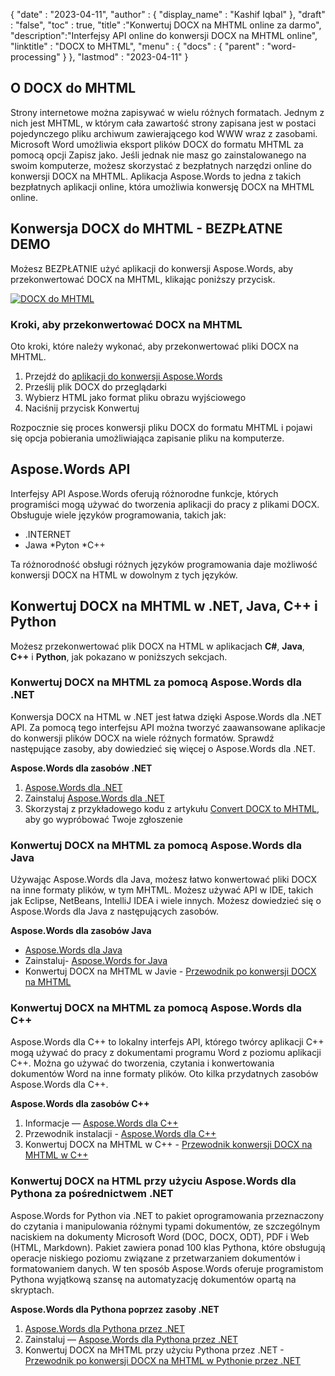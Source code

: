{
  "date" : "2023-04-11",
  "author" : {
    "display_name" : "Kashif Iqbal"
},
  "draft" : "false",
  "toc" : true,
  "title" :"Konwertuj DOCX na MHTML online za darmo",
  "description":"Interfejsy API online do konwersji DOCX na MHTML online",
  "linktitle" : "DOCX to MHTML",
  "menu" : {
    "docs" : {
      "parent" : "word-processing"
}
},
  "lastmod" : "2023-04-11"
}

## O DOCX do MHTML

Strony internetowe można zapisywać w wielu różnych formatach. Jednym z nich jest MHTML, w którym cała zawartość strony zapisana jest w postaci pojedynczego pliku archiwum zawierającego kod WWW wraz z zasobami. Microsoft Word umożliwia eksport plików DOCX do formatu MHTML za pomocą opcji Zapisz jako. Jeśli jednak nie masz go zainstalowanego na swoim komputerze, możesz skorzystać z bezpłatnych narzędzi online do konwersji DOCX na MHTML. Aplikacja Aspose.Words to jedna z takich bezpłatnych aplikacji online, która umożliwia konwersję DOCX na MHTML online.

## Konwersja DOCX do MHTML - BEZPŁATNE DEMO

Możesz BEZPŁATNIE użyć aplikacji do konwersji Aspose.Words, aby przekonwertować DOCX na MHTML, klikając poniższy przycisk.

[![DOCX do MHTML](../docx-to-mhtml.png?width=120px&height=60px)](https://products.aspose.app/words/conversion/docx-to-mhtml)

### Kroki, aby przekonwertować DOCX na MHTML
Oto kroki, które należy wykonać, aby przekonwertować pliki DOCX na MHTML.

1. Przejdź do [aplikacji do konwersji Aspose.Words](https://products.aspose.app/words/conversion/docx-to-mhtml)
1. Prześlij plik DOCX do przeglądarki
1. Wybierz HTML jako format pliku obrazu wyjściowego
1. Naciśnij przycisk Konwertuj

Rozpocznie się proces konwersji pliku DOCX do formatu MHTML i pojawi się opcja pobierania umożliwiająca zapisanie pliku na komputerze.

## Aspose.Words API

Interfejsy API Aspose.Words oferują różnorodne funkcje, których programiści mogą używać do tworzenia aplikacji do pracy z plikami DOCX. Obsługuje wiele języków programowania, takich jak:

* .INTERNET
* Jawa
*Pyton
*C++

Ta różnorodność obsługi różnych języków programowania daje możliwość konwersji DOCX na HTML w dowolnym z tych języków.

## Konwertuj DOCX na MHTML w .NET, Java, C++ i Python

Możesz przekonwertować plik DOCX na HTML w aplikacjach **C#**, **Java**, **C++** i **Python**, jak pokazano w poniższych sekcjach.

### Konwertuj DOCX na MHTML za pomocą Aspose.Words dla .NET

Konwersja DOCX na HTML w .NET jest łatwa dzięki Aspose.Words dla .NET API. Za pomocą tego interfejsu API można tworzyć zaawansowane aplikacje do konwersji plików DOCX na wiele różnych formatów. Sprawdź następujące zasoby, aby dowiedzieć się więcej o Aspose.Words dla .NET.

**Aspose.Words dla zasobów .NET**

1. [Aspose.Words dla .NET](https://products.aspose.com/words/net/)
1. Zainstaluj [Aspose.Words dla .NET](https://docs.aspose.com/words/net/installation/)
1. Skorzystaj z przykładowego kodu z artykułu [Convert DOCX to MHTML](https://docs.aspose.com/words/net/convert-a-document-to-html-mhtml-or-epub/), aby go wypróbować Twoje zgłoszenie

### Konwertuj DOCX na MHTML za pomocą Aspose.Words dla Java

Używając Aspose.Words dla Java, możesz łatwo konwertować pliki DOCX na inne formaty plików, w tym MHTML. Możesz używać API w IDE, takich jak Eclipse, NetBeans, IntelliJ IDEA i wiele innych. Możesz dowiedzieć się o Aspose.Words dla Java z następujących zasobów.

**Aspose.Words dla zasobów Java**

* [Aspose.Words dla Java](https://products.aspose.com/words/java/)
* Zainstaluj- [Aspose.Words for Java](https://docs.aspose.com/words/java/installation/)
* Konwertuj DOCX na MHTML w Javie - [Przewodnik po konwersji DOCX na MHTML](https://docs.aspose.com/words/java/convert-a-document-to-html-mhtml-or-epub/)

### Konwertuj DOCX na MHTML za pomocą Aspose.Words dla C++

Aspose.Words dla C++ to lokalny interfejs API, którego twórcy aplikacji C++ mogą używać do pracy z dokumentami programu Word z poziomu aplikacji C++. Można go używać do tworzenia, czytania i konwertowania dokumentów Word na inne formaty plików. Oto kilka przydatnych zasobów Aspose.Words dla C++.

**Aspose.Words dla zasobów C++**

1. Informacje — [Aspose.Words dla C++](https://products.aspose.com/words/cpp/)
1. Przewodnik instalacji - [Aspose.Words dla C++](https://docs.aspose.com/words/cpp/installation/)
1. Konwertuj DOCX na MHTML w C++ - [Przewodnik konwersji DOCX na MHTML w C++](https://docs.aspose.com/words/cpp/convert-a-document-to-html-mhtml-or-epub/)

### Konwertuj DOCX na HTML przy użyciu Aspose.Words dla Pythona za pośrednictwem .NET

Aspose.Words for Python via .NET to pakiet oprogramowania przeznaczony do czytania i manipulowania różnymi typami dokumentów, ze szczególnym naciskiem na dokumenty Microsoft Word (DOC, DOCX, ODT), PDF i Web (HTML, Markdown). Pakiet zawiera ponad 100 klas Pythona, które obsługują operacje niskiego poziomu związane z przetwarzaniem dokumentów i formatowaniem danych. W ten sposób Aspose.Words oferuje programistom Pythona wyjątkową szansę na automatyzację dokumentów opartą na skryptach.

**Aspose.Words dla Pythona poprzez zasoby .NET**

1. [Aspose.Words dla Pythona przez .NET](https://products.aspose.com/words/python-net/)
1. Zainstaluj — [Aspose.Words dla Pythona przez .NET](https://releases.aspose.com/words/python/)
1. Konwertuj DOCX na MHTML przy użyciu Pythona przez .NET - [Przewodnik po konwersji DOCX na MHTML w Pythonie przez .NET](https://docs.aspose.com/words/python-net/convert-a-document-to-html-mhtml-or-epub/)

